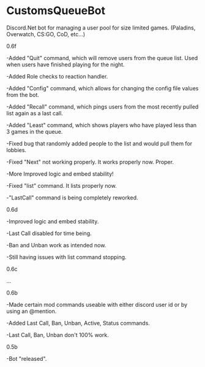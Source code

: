 # CustomsQueueBot
Discord.Net bot for managing a user pool for size limited games. (Paladins, Overwatch,  CS:GO, CoD, etc...)

  0.6f
  
  -Added "Quit" command, which will remove users from the queue list. Used when users have finished playing for the night.
  
  -Added Role checks to reaction handler.
  
  -Added "Config" command, which allows for changing the config file values from the bot. 
  
  -Added "Recall" command, which pings users from the most recently pulled list again as a last call.
  
  -Added "Least" command, which shows players who have played less than 3 games in the queue.
  
  -Fixed bug that randomly added people to the list and would pull them for lobbies.
  
  -Fixed "Next" not working properly. It works properly now. Proper.
  
  -More Improved logic and embed stability!
  
  -Fixed "list" command. It lists properly now.
  
  -"LastCall" command is being completely reworked.

0.6d

-Improved logic and embed stability.

-Last Call disabled for time being.

-Ban and Unban work as intended now.

-Still having issues with list command stopping.



0.6c

...

0.6b

-Made certain mod commands useable with either discord user id or by using an @mention.

-Added Last Call, Ban, Unban, Active, Status commands.

-Last Call, Ban, Unban don't 100% work.

0.5b

-Bot "released".
